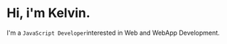 <!---
- 👋 Hi, I’m @navakelvin
- 👀 I’m interested in ...
- 🌱 I’m currently learning ...
- 💞️ I’m looking to collaborate on ...
- 📫 How to reach me ...


navakelvin/navakelvin is a ✨ special ✨ repository because its `README.md` (this file) appears on your GitHub profile.
You can click the Preview link to take a look at your changes.
--->
# Hi, i'm Kelvin.
I'm a `JavaScript Developer`interested in Web and WebApp Development.
